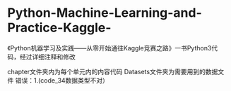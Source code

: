 # Python-Machine-Learning-and-Practice-Kaggle-
《Python机器学习及实践——从零开始通往Kaggle竞赛之路》一书Python3代码，经过详细注释和修改

chapter文件夹内为每个单元内的内容代码
Datasets文件夹为需要用到的数据文件
错误：1.(code_34数据类型不对）
